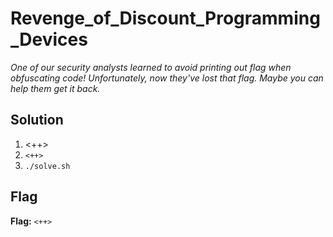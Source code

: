 # Revenge_of_Discount_Programming_Devices
*One of our security analysts learned to avoid printing out flag when obfuscating code! Unfortunately, now they've lost that flag. Maybe you can help them get it back.*

## Solution
1. <++>
2. `<++>`
3. `./solve.sh`


## Flag
**Flag:** `<++>`
